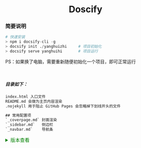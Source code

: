 <html>
<div style="text-align:center;">
<h1>
    Doscify
</h1>
</div>
</html>

### 简要说明
```python
# 快速安装
> npm i docsify-cli -g
> docsify init ./yanghuizhi     # 项目初始化
> docsify serve yanghuihi       # 项目运行
```
PS：如果换了电脑，需要重新随便初始化一个项目，即可正常运行

<br/>

##### 目录如下：
```html
index.html 入口文件
README.md 会做为主页内容渲染
.nojekyll 用于阻止 GitHub Pages 会忽略掉下划线开头的文件

## 常用配置项
`_coverpage.md` 封面渲染
`_sidebar.md`   侧边栏
`_navbar.md`    导航条
```

<details>
<summary style="color:green; font-size:15px">版本查看</summary>

```markdown
>> docsify -v
docsify-cli version:
  4.4.4

>> npm -v
8.5.0
```

</details>

